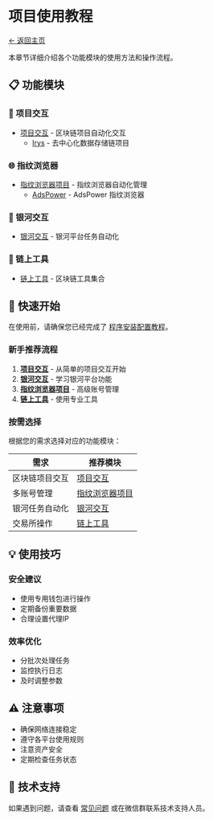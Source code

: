 # 项目使用教程

[← 返回主页](../README.md)

本章节详细介绍各个功能模块的使用方法和操作流程。

## 📋 功能模块

### 🔗 项目交互
- [项目交互](project-interaction/README.md) - 区块链项目自动化交互
  - [Irys](project-interaction/irys.md) - 去中心化数据存储链项目

### 🌐 指纹浏览器
- [指纹浏览器项目](fingerprint-browser/README.md) - 指纹浏览器自动化管理
  - [AdsPower](fingerprint-browser/adspower.md) - AdsPower 指纹浏览器

### 🎯 银河交互
- [银河交互](galxe/README.md) - 银河平台任务自动化

### 🔧 链上工具
- [链上工具](onchain-tools/README.md) - 区块链工具集合

## 🚀 快速开始

在使用前，请确保您已经完成了 [程序安装配置教程](../installation/README.md)。

### 新手推荐流程

1. **[项目交互](project-interaction/README.md)** - 从简单的项目交互开始
2. **[银河交互](galxe/README.md)** - 学习银河平台功能
3. **[指纹浏览器项目](fingerprint-browser/README.md)** - 高级账号管理
4. **[链上工具](onchain-tools/README.md)** - 使用专业工具

### 按需选择

根据您的需求选择对应的功能模块：

| 需求 | 推荐模块 |
|-----|---------|
| 区块链项目交互 | [项目交互](project-interaction/README.md) |
| 多账号管理 | [指纹浏览器项目](fingerprint-browser/README.md) |
| 银河任务自动化 | [银河交互](galxe/README.md) |
| 交易所操作 | [链上工具](onchain-tools/README.md) |

## 💡 使用技巧

### 安全建议
- 使用专用钱包进行操作
- 定期备份重要数据
- 合理设置代理IP

### 效率优化
- 分批次处理任务
- 监控执行日志
- 及时调整参数

## ⚠️ 注意事项

- 确保网络连接稳定
- 遵守各平台使用规则
- 注意资产安全
- 定期检查任务状态

## 🔧 技术支持

如果遇到问题，请查看 [常见问题](../faq/README.md) 或在微信群联系技术支持人员。